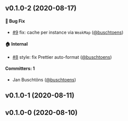 ## v0.1.0-2 (2020-08-17)

#### :bug: Bug Fix
* [#9](https://github.com/ember-polyfills/ember-cached-decorator-polyfill/pull/9) fix: cache per instance via `WeakMap` ([@buschtoens](https://github.com/buschtoens))

#### :house: Internal
* [#8](https://github.com/ember-polyfills/ember-cached-decorator-polyfill/pull/8) style: fix Prettier auto-format ([@buschtoens](https://github.com/buschtoens))

#### Committers: 1
- Jan Buschtöns ([@buschtoens](https://github.com/buschtoens))

## v0.1.0-1 (2020-08-11)

## v0.1.0-0 (2020-08-10)

